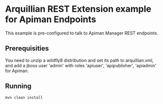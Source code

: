 # Arquillian REST Extension example for Apiman Endpoints

This example is pre-configured to talk to Apiman Manager REST endpoints.

## Prerequisities
You need to unzip a wildfly8 distribution and set its path to arquillian.xml, and add a jboss user 'admin' with roles 'apiuser', 'apipublisher', 'apiadmin' for Apiman.

## Running
	mvn clean install
